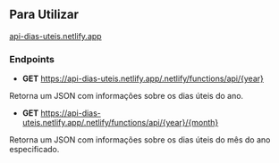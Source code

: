## Para Utilizar

[api-dias-uteis.netlify.app](https://api-dias-uteis.netlify.app/.netlify/functions/api/)

### Endpoints

- **GET** https://api-dias-uteis.netlify.app/.netlify/functions/api/{year}

Retorna um JSON com informações sobre os dias úteis do ano.

- **GET** https://api-dias-uteis.netlify.app/.netlify/functions/api/{year}/{month}

Retorna um JSON com informações sobre os dias úteis do mês do ano especificado.